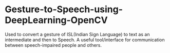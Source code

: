# Gesture-to-Speech-using-DeepLearning-OpenCV
Used to convert a gesture of ISL(Indian Sign Language) to text as an intermediate and then to Speech. A useful tool/interface for communication between speech-impaired people and others.
